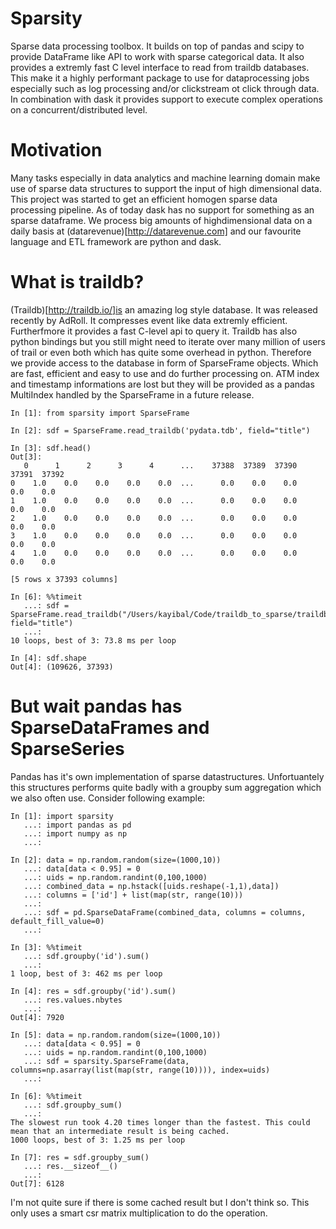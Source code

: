 # Sparsity
Sparse data processing toolbox. It builds on top of pandas and scipy to provide DataFrame
like API to work with sparse categorical data. It also provides a extremly fast C level 
interface to read from traildb databases. This make it a highly performant package to use
for dataprocessing jobs especially such as log processing and/or clickstream ot click through data. 
In combination with dask it provides support to execute complex operations on 
a concurrent/distributed level.

# Motivation
Many tasks especially in data analytics and machine learning domain make use of sparse
data structures to support the input of high dimensional data. This project was started
to get an efficient homogen sparse data processing pipeline. As of today dask has no
support for something as an sparse dataframe. We process big amounts of highdimensional data
on a daily basis at (datarevenue)[http://datarevenue.com] and our favourite language 
and ETL framework are python and dask.

# What is traildb?
(Traildb)[http://traildb.io/]is an amazing log style database. It was released recently 
by AdRoll. It compresses event like data extremly efficient. Furtherfmore it provides a 
fast C-level api to query it. 
Traildb has also python bindings but you still might need to iterate over many million 
of users of trail or even both which has quite some overhead in python. 
Therefore we provide access to the database in form of SparseFrame objects. Which are 
fast, efficient and easy to use and do further processing on. ATM index and timestamp
informations are lost but they will be provided as a pandas MultiIndex handled by the
SparseFrame in a future release.

````
In [1]: from sparsity import SparseFrame

In [2]: sdf = SparseFrame.read_traildb('pydata.tdb', field="title")

In [3]: sdf.head()
Out[3]: 
   0      1      2      3      4      ...    37388  37389  37390  37391  37392
0    1.0    0.0    0.0    0.0    0.0  ...      0.0    0.0    0.0    0.0    0.0
1    1.0    0.0    0.0    0.0    0.0  ...      0.0    0.0    0.0    0.0    0.0
2    1.0    0.0    0.0    0.0    0.0  ...      0.0    0.0    0.0    0.0    0.0
3    1.0    0.0    0.0    0.0    0.0  ...      0.0    0.0    0.0    0.0    0.0
4    1.0    0.0    0.0    0.0    0.0  ...      0.0    0.0    0.0    0.0    0.0

[5 rows x 37393 columns]

In [6]: %%timeit
   ...: sdf = SparseFrame.read_traildb("/Users/kayibal/Code/traildb_to_sparse/traildb_to_sparse/traildb_to_sparse/sparsity/test/pydata.tdb", field="title")
   ...: 
10 loops, best of 3: 73.8 ms per loop

In [4]: sdf.shape
Out[4]: (109626, 37393)
````

# But wait pandas has SparseDataFrames and SparseSeries
Pandas has it's own implementation of sparse datastructures. Unfortuantely this structures
performs quite badly with a groupby sum aggregation which we also often use. Consider 
following example:

```
In [1]: import sparsity
   ...: import pandas as pd
   ...: import numpy as np
   ...: 

In [2]: data = np.random.random(size=(1000,10))
   ...: data[data < 0.95] = 0
   ...: uids = np.random.randint(0,100,1000)
   ...: combined_data = np.hstack([uids.reshape(-1,1),data])
   ...: columns = ['id'] + list(map(str, range(10)))
   ...: 
   ...: sdf = pd.SparseDataFrame(combined_data, columns = columns, default_fill_value=0)
   ...: 

In [3]: %%timeit
   ...: sdf.groupby('id').sum()
   ...: 
1 loop, best of 3: 462 ms per loop

In [4]: res = sdf.groupby('id').sum()
   ...: res.values.nbytes
   ...: 
Out[4]: 7920

In [5]: data = np.random.random(size=(1000,10))
   ...: data[data < 0.95] = 0
   ...: uids = np.random.randint(0,100,1000)
   ...: sdf = sparsity.SparseFrame(data, columns=np.asarray(list(map(str, range(10)))), index=uids)
   ...: 

In [6]: %%timeit
   ...: sdf.groupby_sum()
   ...: 
The slowest run took 4.20 times longer than the fastest. This could mean that an intermediate result is being cached.
1000 loops, best of 3: 1.25 ms per loop

In [7]: res = sdf.groupby_sum()
   ...: res.__sizeof__()
   ...: 
Out[7]: 6128
```

I'm not quite sure if there is some cached result but I don't think so. This only uses a 
smart csr matrix multiplication to do the operation.